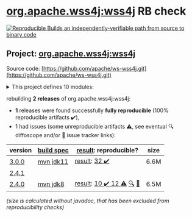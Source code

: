 [org.apache.wss4j:wss4j](https://search.maven.org/artifact/org.apache.wss4j/wss4j/) RB check
=======

[![Reproducible Builds](https://reproducible-builds.org/images/logos/rb.svg) an independently-verifiable path from source to binary code](https://reproducible-builds.org/)

## Project: [org.apache.wss4j:wss4j](https://search.maven.org/artifact/org.apache.wss4j/wss4j/)

Source code: [https://github.com/apache/ws-wss4j.git](https://github.com/apache/ws-wss4j.git)

<details><summary>This project defines 10 modules:</summary>

* [org.apache.wss4j:wss4j](https://search.maven.org/artifact/org.apache.wss4j/wss4j/)
* [org.apache.wss4j:wss4j-bindings](https://search.maven.org/artifact/org.apache.wss4j/wss4j-bindings/)
* [org.apache.wss4j:wss4j-integration](https://search.maven.org/artifact/org.apache.wss4j/wss4j-integration/)
* [org.apache.wss4j:wss4j-parent](https://search.maven.org/artifact/org.apache.wss4j/wss4j-parent/)
* [org.apache.wss4j:wss4j-policy](https://search.maven.org/artifact/org.apache.wss4j/wss4j-policy/)
* [org.apache.wss4j:wss4j-ws-security-common](https://search.maven.org/artifact/org.apache.wss4j/wss4j-ws-security-common/)
* [org.apache.wss4j:wss4j-ws-security-dom](https://search.maven.org/artifact/org.apache.wss4j/wss4j-ws-security-dom/)
* [org.apache.wss4j:wss4j-ws-security-policy-stax](https://search.maven.org/artifact/org.apache.wss4j/wss4j-ws-security-policy-stax/)
* [org.apache.wss4j:wss4j-ws-security-stax](https://search.maven.org/artifact/org.apache.wss4j/wss4j-ws-security-stax/)
* [org.apache.wss4j:wss4j-ws-security-web](https://search.maven.org/artifact/org.apache.wss4j/wss4j-ws-security-web/)
</details>

rebuilding **2 releases** of org.apache.wss4j:wss4j:
- **1** releases were found successfully **fully reproducible** (100% reproducible artifacts :heavy_check_mark:),
- 1 had issues (some unreproducible artifacts :warning:, see eventual :mag: diffoscope and/or :memo: issue tracker links):

| version | [build spec](/BUILDSPEC.md) | [result](https://reproducible-builds.org/docs/jvm/): reproducible? | size |
| -- | --------- | ------ | -- |
| [3.0.0](https://search.maven.org/artifact/org.apache.wss4j/wss4j/3.0.0/pom) | [mvn jdk11](wss4j-3.0.0.buildspec) | [result](wss4j-3.0.0.buildinfo): [32 :heavy_check_mark: ](wss4j-3.0.0.buildcompare) | 6.6M |
| [2.4.1](https://search.maven.org/artifact/org.apache.wss4j/wss4j/2.4.1/pom) | | | |
| [2.4.0](https://search.maven.org/artifact/org.apache.wss4j/wss4j/2.4.0/pom) | [mvn jdk8](wss4j-2.4.0.buildspec) | [result](wss4j-2.4.0.buildinfo): [10 :heavy_check_mark:  12 :warning:](wss4j-2.4.0.buildcompare) [:mag:](wss4j-2.4.0.diffoscope) [:memo:](https://github.com/apache/ws-wss4j/commit/39e6356d19fc98c42f74953556738dfaa9b7e01e) | 6.5M |

<i>(size is calculated without javadoc, that has been excluded from reproducibility checks)</i>
